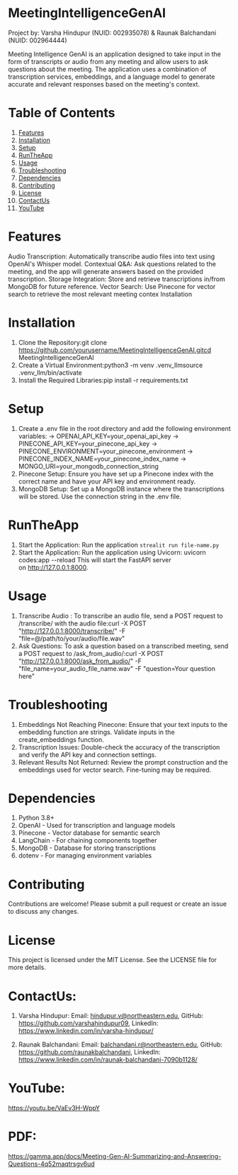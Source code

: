 # MeetingIntelligenceGenAI

Project by: Varsha Hindupur (NUID: 002935078) & Raunak Balchandani (NUID: 002964444)

Meeting Intelligence GenAI is an application designed to take input in the form of transcripts or audio from any meeting and allow users to ask questions about the meeting. The application uses a combination of transcription services, embeddings, and a language model to generate accurate and relevant responses based on the meeting's context.

# Table of Contents

1. [Features](#Features)
2. [Installation](#Installation)
3. [Setup](#Setup)
4. [RunTheApp](#RunTheApp)
5. [Usage](#Usage)
6. [Troubleshooting](#Troubleshooting)
7. [Dependencies](#Dependencies)
8. [Contributing](#Contributing)
9. [License](#License)
10. [ContactUs](#ContactUs)
11. [YouTube](#YouTube)
    

# Features

Audio Transcription: Automatically transcribe audio files into text using OpenAI's Whisper model. Contextual Q&A: Ask questions related to the meeting, and the app will generate answers based on the provided transcription. Storage Integration: Store and retrieve transcriptions in/from MongoDB for future reference. Vector Search: Use Pinecone for vector search to retrieve the most relevant meeting contex
Installation

# Installation

1. Clone the Repository:git clone https://github.com/yourusername/MeetingIntelligenceGenAI.gitcd MeetingIntelligenceGenAI
2. Create a Virtual Environment:python3 -m venv .venv_llmsource .venv_llm/bin/activate
3. Install the Required Libraries:pip install -r requirements.txt

# Setup

1. Create a .env file in the root directory and add the following environment variables:
-> OPENAI_API_KEY=your_openai_api_key
-> PINECONE_API_KEY=your_pinecone_api_key
-> PINECONE_ENVIRONMENT=your_pinecone_environment
-> PINECONE_INDEX_NAME=your_pinecone_index_name
-> MONGO_URI=your_mongodb_connection_string
3. Pinecone Setup: Ensure you have set up a Pinecone index with the correct name and have your API key and environment ready.
4. MongoDB Setup: Set up a MongoDB instance where the transcriptions will be stored. Use the connection string in the .env file.

# RunTheApp

1. Start the Application: Run the application ```strealit run file-name.py```
2. Start the Application: Run the application using Uvicorn: uvicorn codes:app --reload This will start the FastAPI server on http://127.0.0.1:8000.

# Usage

1. Transcribe Audio : To transcribe an audio file, send a POST request to /transcribe/ with the audio file:curl -X POST "http://127.0.0.1:8000/transcribe/" -F "file=@/path/to/your/audio/file.wav"
2. Ask Questions: To ask a question based on a transcribed meeting, send a POST request to /ask_from_audio/:curl -X POST "http://127.0.0.1:8000/ask_from_audio/" -F "file_name=your_audio_file_name.wav" -F "question=Your question here"

# Troubleshooting

1. Embeddings Not Reaching Pinecone: Ensure that your text inputs to the embedding function are strings. Validate inputs in the create_embeddings function.
2. Transcription Issues: Double-check the accuracy of the transcription and verify the API key and connection settings.
3. Relevant Results Not Returned: Review the prompt construction and the embeddings used for vector search. Fine-tuning may be required.

# Dependencies

1. Python 3.8+
2. OpenAI - Used for transcription and language models
3. Pinecone - Vector database for semantic search
4. LangChain - For chaining components together
5. MongoDB - Database for storing transcriptions
6. dotenv - For managing environment variables

# Contributing
Contributions are welcome! Please submit a pull request or create an issue to discuss any changes.

# License
This project is licensed under the MIT License. See the LICENSE file for more details.

# ContactUs:

1. Varsha Hindupur:
   Email: hindupur.v@northeastern.edu, GitHub: https://github.com/varshahindupur09, LinkedIn: https://www.linkedin.com/in/varsha-hindupur/

2. Raunak Balchandani:
   Email: balchandani.r@northeastern.edu, GitHub: https://github.com/raunakbalchandani, LinkedIn: https://www.linkedin.com/in/raunak-balchandani-7090b1128/

# YouTube:
https://youtu.be/VaEv3H-WppY 

# PDF: 
https://gamma.app/docs/Meeting-Gen-AI-Summarizing-and-Answering-Questions-4q52maqtrsgv6ud

